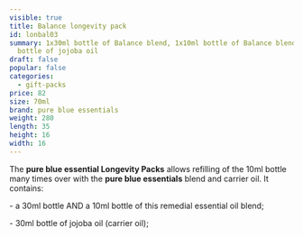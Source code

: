 ```yaml
---
visible: true
title: Balance longevity pack
id: lonbal03
summary: 1x30ml bottle of Balance blend, 1x10ml bottle of Balance blend, 1x30ml
  bottle of jojoba oil
draft: false
popular: false
categories:
  - gift-packs
price: 82
size: 70ml
brand: pure blue essentials
weight: 280
length: 35
height: 16
width: 16
---
```

The **pure blue essential Longevity Packs** allows refilling of the 10ml bottle many times over with the **pure blue essentials** blend and carrier oil. It contains:

\- a 30ml bottle AND a 10ml bottle of this remedial essential oil blend;

\- 30ml bottle of jojoba oil (carrier oil);